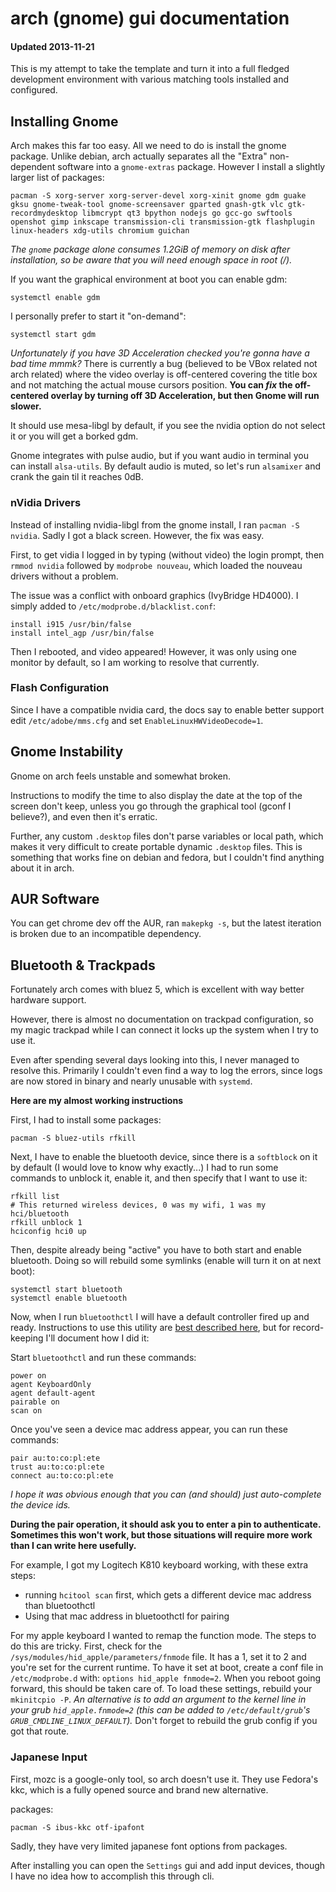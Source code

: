 
# arch (gnome) gui documentation
#### Updated 2013-11-21

This is my attempt to take the template and turn it into a full fledged development environment with various matching tools installed and configured.


## Installing Gnome

Arch makes this far too easy.  All we need to do is install the gnome package.  Unlike debian, arch actually separates all the "Extra" non-dependent software into a `gnome-extras` package.  However I install a slightly larger list of packages:

    pacman -S xorg-server xorg-server-devel xorg-xinit gnome gdm guake gksu gnome-tweak-tool gnome-screensaver gparted gnash-gtk vlc gtk-recordmydesktop libmcrypt qt3 bpython nodejs go gcc-go swftools openshot gimp inkscape transmission-cli transmission-gtk flashplugin linux-headers xdg-utils chromium guichan

_The `gnome` package alone consumes 1.2GiB of memory on disk after installation, so be aware that you will need enough space in root (/)._

If you want the graphical environment at boot you can enable gdm:

    systemctl enable gdm

I personally prefer to start it "on-demand":

    systemctl start gdm

_Unfortunately if you have 3D Acceleration checked you're gonna have a bad time mmmk?_  There is currently a bug (believed to be VBox related not arch related) where the video overlay is off-centered covering the title box and not matching the actual mouse cursors position.  **You can _fix_ the off-centered overlay by turning off 3D Acceleration, but then Gnome will run slower.**

It should use mesa-libgl by default, if you see the nvidia option do not select it or you will get a borked gdm.

Gnome integrates with pulse audio, but if you want audio in terminal you can install `alsa-utils`.  By default audio is muted, so let's run `alsamixer` and crank the gain til it reaches 0dB.


### nVidia Drivers

Instead of installing nvidia-libgl from the gnome install, I ran `pacman -S nvidia`.  Sadly I got a black screen.  However, the fix was easy.

First, to get vidia I logged in by typing (without video) the login prompt, then `rmmod nvidia` followed by `modprobe nouveau`, which loaded the nouveau drivers without a problem.

The issue was a conflict with onboard graphics (IvyBridge HD4000).  I simply added to `/etc/modprobe.d/blacklist.conf`:

    install i915 /usr/bin/false
    install intel_agp /usr/bin/false

Then I rebooted, and video appeared!  However, it was only using one monitor by default, so I am working to resolve that currently.


### Flash Configuration

Since I have a compatible nvidia card, the docs say to enable better support edit `/etc/adobe/mms.cfg` and set `EnableLinuxHWVideoDecode=1`.


## Gnome Instability

Gnome on arch feels unstable and somewhat broken.

Instructions to modify the time to also display the date at the top of the screen don't keep, unless you go through the graphical tool (gconf I believe?), and even then it's erratic.

Further, any custom `.desktop` files don't parse variables or local path, which makes it very difficult to create portable dynamic `.desktop` files.  This is something that works fine on debian and fedora, but I couldn't find anything about it in arch.


## AUR Software

You can get chrome dev off the AUR, ran `makepkg -s`, but the latest iteration is broken due to an incompatible dependency.


## Bluetooth & Trackpads

Fortunately arch comes with bluez 5, which is excellent with way better hardware support.

However, there is almost no documentation on trackpad configuration, so my magic trackpad while I can connect it locks up the system when I try to use it.

Even after spending several days looking into this, I never managed to resolve this.  Primarily I couldn't even find a way to log the errors, since logs are now stored in binary and nearly unusable with `systemd`.

**Here are my almost working instructions**

First, I had to install some packages:

    pacman -S bluez-utils rfkill

Next, I have to enable the bluetooth device, since there is a `softblock` on it by default (I would love to know why exactly...)  I had to run some commands to unblock it, enable it, and then specify that I want to use it:

    rfkill list
    # This returned wireless devices, 0 was my wifi, 1 was my hci/bluetooth
    rfkill unblock 1
    hciconfig hci0 up

Then, despite already being "active" you have to both start and enable bluetooth.  Doing so will rebuild some symlinks (enable will turn it on at next boot):

    systemctl start bluetooth
    systemctl enable bluetooth

Now, when I run `bluetoothctl` I will have a default controller fired up and ready.  Instructions to use this utility are [best described here](https://wiki.archlinux.org/index.php/Bluetooth_Keyboard), but for record-keeping I'll document how I did it:

Start `bluetoothctl` and run these commands:

    power on
    agent KeyboardOnly
    agent default-agent
    pairable on
    scan on

Once you've seen a device mac address appear, you can run these commands:

    pair au:to:co:pl:ete
    trust au:to:co:pl:ete
    connect au:to:co:pl:ete

_I hope it was obvious enough that you can (and should) just auto-complete the device ids._

**During the pair operation, it should ask you to enter a pin to authenticate.  Sometimes this won't work, but those situations will require more work than I can write here usefully.**

For example, I got my Logitech K810 keyboard working, with these extra steps:

- running `hcitool scan` first, which gets a different device mac address than bluetoothctl
- Using that mac address in bluetoothctl for pairing

For my apple keyboard I wanted to remap the function mode.  The steps to do this are tricky.  First, check for the `/sys/modules/hid_apple/parameters/fnmode` file.  It has a 1, set it to 2 and you're set for the current runtime.  To have it set at boot, create a conf file in `/etc/modprobe.d` with: `options hid_apple fnmode=2`.  When you reboot going forward, this should be taken care of.  To load these settings, rebuild your `mkinitcpio -P`.  _An alternative is to add an argument to the kernel line in your grub `hid_apple.fnmode=2` (this can be added to `/etc/default/grub`'s `GRUB_CMDLINE_LINUX_DEFAULT`)._  Don't forget to rebuild the grub config if you got that route.


### Japanese Input

First, mozc is a google-only tool, so arch doesn't use it.  They use Fedora's kkc, which is a fully opened source and brand new alternative.

packages:

    pacman -S ibus-kkc otf-ipafont

Sadly, they have very limited japanese font options from packages.

After installing you can open the `Settings` gui and add input devices, though I have no idea how to accomplish this through cli.
